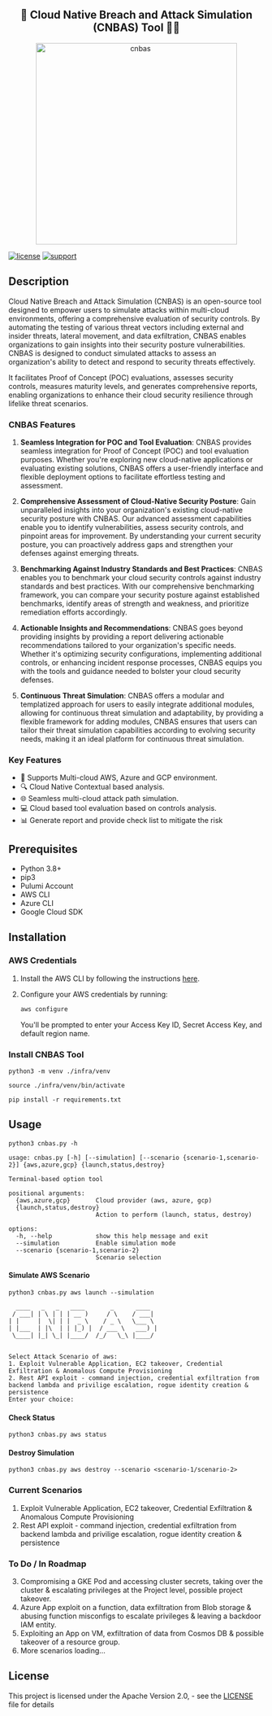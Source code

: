 <h2 align="center">🚀 Cloud Native Breach and Attack Simulation (CNBAS) Tool 👩‍💻</h2>

<p align="center">
<img width="396" alt="cnbas" src="https://github.com/PaloAltoNetworks/cnbas-tool/assets/4271325/f618c9c8-4f3f-48ca-848b-c51b53e4e366">
</p>

[![license](https://img.shields.io/badge/license-MIT-blue.svg)](./LICENSE) [![support](https://img.shields.io/badge/Support%20Level-Community-yellowgreen)](./SUPPORT.md)

## Description
Cloud Native Breach and Attack Simulation (CNBAS) is an open-source tool designed to empower users to simulate attacks within multi-cloud environments, offering a comprehensive evaluation of security controls. By automating the testing of various threat vectors including external and insider threats, lateral movement, and data exfiltration, CNBAS enables organizations to gain insights into their security posture vulnerabilities. CNBAS is designed to conduct simulated attacks to assess an organization's ability to detect and respond to security threats effectively.

It facilitates Proof of Concept (POC) evaluations, assesses security controls, measures maturity levels, and generates comprehensive reports, enabling organizations to enhance their cloud security resilience through lifelike threat scenarios. 


### CNBAS Features

1. **Seamless Integration for POC and Tool Evaluation**: CNBAS provides seamless integration for Proof of Concept (POC) and tool evaluation purposes. Whether you're exploring new cloud-native applications or evaluating existing solutions, CNBAS offers a user-friendly interface and flexible deployment options to facilitate effortless testing and assessment.

2. **Comprehensive Assessment of Cloud-Native Security Posture**: Gain unparalleled insights into your organization's existing cloud-native security posture with CNBAS. Our advanced assessment capabilities enable you to identify vulnerabilities, assess security controls, and pinpoint areas for improvement. By understanding your current security posture, you can proactively address gaps and strengthen your defenses against emerging threats.

3. **Benchmarking Against Industry Standards and Best Practices**: CNBAS enables you to benchmark your cloud security controls against industry standards and best practices. With our comprehensive benchmarking framework, you can compare your security posture against established benchmarks, identify areas of strength and weakness, and prioritize remediation efforts accordingly.

4. **Actionable Insights and Recommendations**: CNBAS goes beyond providing insights by providing a report delivering actionable recommendations tailored to your organization's specific needs. Whether it's optimizing security configurations, implementing additional controls, or enhancing incident response processes, CNBAS equips you with the tools and guidance needed to bolster your cloud security defenses.

5. **Continuous Threat Simulation**:  CNBAS offers a modular and templatized approach for users to easily integrate additional modules, allowing for continuous threat simulation and adaptability, by providing a flexible framework for adding modules, CNBAS ensures that users can tailor their threat simulation capabilities according to evolving security needs, making it an ideal platform for continuous threat simulation.


### Key Features

- 🤖 Supports Multi-cloud AWS, Azure and GCP environment.
- 🔍 Cloud Native Contextual based analysis.
- 🌐 Seamless multi-cloud attack path simulation.
- 💻 Cloud based tool evaluation based on controls analysis.
- 📊 Generate report and provide check list to mitigate the risk

## Prerequisites

- Python 3.8+
- pip3
- Pulumi Account 
- AWS CLI
- Azure CLI
- Google Cloud SDK


## Installation

### AWS Credentials

1. Install the AWS CLI by following the
   instructions [here](https://docs.aws.amazon.com/cli/latest/userguide/cli-chap-install.html).

2. Configure your AWS credentials by running:

    ```bash
    aws configure
    ```

   You'll be prompted to enter your Access Key ID, Secret Access Key, and default region name.


### Install CNBAS Tool

```
python3 -m venv ./infra/venv
```

```
source ./infra/venv/bin/activate
```

```
pip install -r requirements.txt
```


## Usage

```
python3 cnbas.py -h
```

```
usage: cnbas.py [-h] [--simulation] [--scenario {scenario-1,scenario-2}] {aws,azure,gcp} {launch,status,destroy}

Terminal-based option tool

positional arguments:
  {aws,azure,gcp}       Cloud provider (aws, azure, gcp)
  {launch,status,destroy}
                        Action to perform (launch, status, destroy)

options:
  -h, --help            show this help message and exit
  --simulation          Enable simulation mode
  --scenario {scenario-1,scenario-2}
                        Scenario selection
```

#### Simulate AWS Scenario 

```
python3 cnbas.py aws launch --simulation
```


```
  ____   _   _   ____       _      ____
 / ___| | \ | | | __ )     / \    / ___|
| |     |  \| | |  _ \    / _ \   \___ \
| |___  | |\  | | |_) |  / ___ \   ___) |
 \____| |_| \_| |____/  /_/   \_\ |____/


Select Attack Scenario of aws:
1. Exploit Vulnerable Application, EC2 takeover, Credential Exfiltration & Anomalous Compute Provisioning
2. Rest API exploit - command injection, credential exfiltration from backend lambda and privilige escalation, rogue identity creation & persistence
Enter your choice:

```

#### Check Status 

```
python3 cnbas.py aws status
```

#### Destroy Simulation

```
python3 cnbas.py aws destroy --scenario <scenario-1/scenario-2>
```

### Current Scenarios 

1. Exploit Vulnerable Application, EC2 takeover, Credential Exfiltration & Anomalous Compute Provisioning
2. Rest API exploit - command injection, credential exfiltration from backend lambda and privilige escalation, rogue identity creation & persistence

### To Do / In Roadmap

3. Compromising a GKE Pod and accessing cluster secrets, taking over the cluster & escalating privileges at the Project level, possible project takeover. 
4. Azure App exploit on a function, data exfiltration from Blob storage & abusing function misconfigs to escalate privileges & leaving a backdoor IAM entity. 
5. Exploiting an App on VM, exfiltration of data from Cosmos DB & possible takeover of a resource group. 
6. More scenarios loading...

## License

This project is licensed under the Apache Version 2.0, - see the [LICENSE](./LICENSE) file for details
